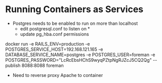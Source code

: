 # Running Containers as Services

 * Postgres needs to be enabled to run on more than localhost
   * edit postgresql.conf to listen on *
   * update pg_hba.conf permissions

docker run -e RAILS_ENV=production -e POSTGRES_SERVICE_HOST=192.168.121.165 -e DATABASE_SERVICE_NAME=postgres -e POSTGRES_USER=foreman -e POSTGRES_PASSWORD="LcRcEbsHChS9wyqPZtpNgRJZcJ5CQ2Qg" --publish 8088:8088 foreman

 * Need to reverse proxy Apache to container 

